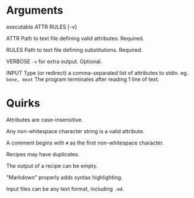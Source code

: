 # Arguments

executable ATTR RULES [-v]

ATTR
  Path to text file defining valid attributes. Required.

RULES
  Path to text file defining substitutions. Required.

VERBOSE
  `-v` for extra output. Optional.

INPUT
  Type (or redirect) a comma-separated list of attributes to stdin.
  eg. `bone, meat`
  The program terminates after reading 1 line of text.



# Quirks

Attributes are case-insensitive.

Any non-whitespace character string is a valid attribute.

A comment begins with `#` as the first non-whitespace character.

Recipes may have duplicates.

The output of a recipe can be empty.

"Markdown" properly adds syntax highlighting.

Input files can be any text format, including `.md`.